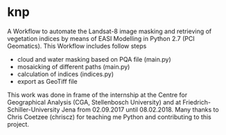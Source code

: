# knp

A Workflow to automate the Landsat-8 image masking and retrieving of vegetation indices by means of EASI Modelling in Python 2.7 (PCI Geomatics).
This Workflow includes follow steps
- cloud and water masking based on PQA file (main.py)
- mosaicking of different paths (main.py)
- calculation of indices (indices.py) 
- export as GeoTiff file

This work was done in frame of the internship at the Centre for Geographical Analysis (CGA, Stellenbosch University) and at Friedrich-Schiller-University Jena from 02.09.2017 until 08.02.2018.
Many thanks to Chris Coetzee (chriscz) for teaching me Python and contributing to this project.
